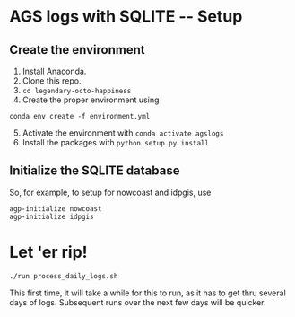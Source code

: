 # AGS logs with SQLITE -- Setup

## Create the environment

1. Install Anaconda.
2. Clone this repo.
3. `cd legendary-octo-happiness`
4. Create the proper environment using

```
conda env create -f environment.yml
```

5. Activate the environment with `conda activate agslogs`
6. Install the packages with `python setup.py install`

## Initialize the SQLITE database

So, for example, to setup for nowcoast and idpgis, use

```
agp-initialize nowcoast
agp-initialize idpgis
```

# Let 'er rip!

```
./run process_daily_logs.sh
```

This first time, it will take a while for this to run, as it has to get thru
several days of logs.  Subsequent runs over the next few days will be quicker.
